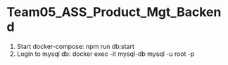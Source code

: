 # Team05_ASS_Product_Mgt_Backend

1. Start docker-compose: npm run db:start
2. Login to mysql db: docker exec -it mysql-db mysql -u root -p
